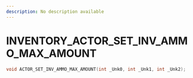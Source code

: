 ```yaml
---
description: No description available 
---
```


# INVENTORY\_ACTOR_SET_INV_AMMO_MAX_AMOUNT

```cpp
void ACTOR_SET_INV_AMMO_MAX_AMOUNT(int _Unk0, int _Unk1, int _Unk2);
```